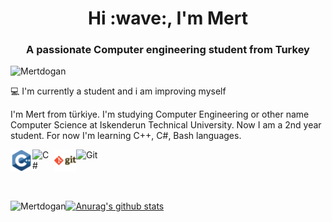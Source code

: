 <h1 align="center">Hi :wave:, I'm Mert</h1>
<h3 align="center">A passionate Computer engineering student from Turkey</h3>

<p align="left"> <img src="https://komarev.com/ghpvc/?username=Sylar-Z31" alt="Mertdogan" /> </p>

:computer: I'm currently a student and i am improving myself

I'm Mert from türkiye. I'm studying Computer Engineering or other name Computer Science at Iskenderun Technical University. Now I am a 2nd year student. For now I'm learning C++, C#, Bash languages.


<img align="left" alt="C++" width="35px" src="https://raw.githubusercontent.com/github/explore/80688e429a7d4ef2fca1e82350fe8e3517d3494d/topics/cpp/cpp.png" />
<img align="left" alt="C#" width="35px" src="https://user-images.githubusercontent.com/78795973/178966377-1193fec3-c483-4151-98ec-34708829647e.png" />
<img align="left" alt="Git" width="35px" src="https://raw.githubusercontent.com/github/explore/80688e429a7d4ef2fca1e82350fe8e3517d3494d/topics/git/git.png" />
<img align="left" alt="Git" width="45px" src="https://user-images.githubusercontent.com/78795973/178966684-1e520082-df15-4052-b0f5-74abea0345b6.jpg" />
<br />
<br />
<br />
<br />

<p><img align="left" src="https://github-readme-stats.vercel.app/api/top-langs/?username=Sylar-Z31&layout=compact&hide=html" alt="Mertdogan"

[![Anurag's github stats](https://github-readme-stats.vercel.app/api?username=Sylar-Z31)](https://github.com/anuraghazra/github-readme-stats)
